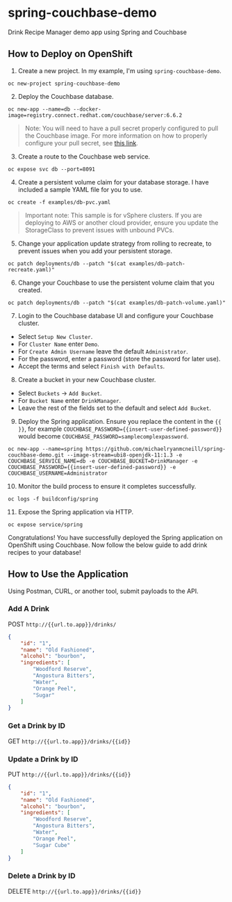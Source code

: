 # spring-couchbase-demo
Drink Recipe Manager demo app using Spring and Couchbase

## How to Deploy on OpenShift
1. Create a new project. In my example, I'm using `spring-couchbase-demo`.
```
oc new-project spring-couchbase-demo
```

2. Deploy the Couchbase database. 
```
oc new-app --name=db --docker-image=registry.connect.redhat.com/couchbase/server:6.6.2
```
> Note: You will need to have a pull secret properly configured to pull the Couchbase image. For more information on how to properly configure your pull secret, see [this link](https://catalog.redhat.com/software/containers/couchbase/server/59f051fa2937384ff320d995?container-tabs=gti).
3. Create a route to the Couchbase web service.
```
oc expose svc db --port=8091
```
4. Create a persistent volume claim for your database storage. I have included a sample YAML file for you to use.
```
oc create -f examples/db-pvc.yaml
```
> Important note: This sample is for vSphere clusters. If you are deploying to AWS or another cloud provider, ensure you update the StorageClass to prevent issues with unbound PVCs. 
5. Change your application update strategy from rolling to recreate, to prevent issues when you add your persistent storage.
```
oc patch deployments/db --patch "$(cat examples/db-patch-recreate.yaml)"
```
6. Change your Couchbase to use the persistent volume claim that you created. 
```
oc patch deployments/db --patch "$(cat examples/db-patch-volume.yaml)"
```
7. Login to the Couchbase database UI and configure your Couchbase cluster.

- Select `Setup New Cluster`.
- For `Cluster Name` enter `Demo`.
- For `Create Admin Username` leave the default `Administrator`.
- For the password, enter a password (store the password for later use). 
- Accept the terms and select `Finish with Defaults`.

8. Create a bucket in your new Couchbase cluster.

- Select `Buckets` -> `Add Bucket`.
- For `Bucket Name` enter `DrinkManager`.
- Leave the rest of the fields set to the default and select `Add Bucket`. 

9. Deploy the Spring application. 
Ensure you replace the content in the `{{ }}`, for example `COUCHBASE_PASSWORD={{insert-user-defined-password}}` would become `COUCHBASE_PASSWORD=samplecomplexpassword`.
```
oc new-app --name=spring https://github.com/michaelryanmcneill/spring-couchbase-demo.git --image-stream=ubi8-openjdk-11:1.3 -e COUCHBASE_SERVICE_NAME=db -e COUCHBASE_BUCKET=DrinkManager -e COUCHBASE_PASSWORD={{insert-user-defined-password}} -e COUCHBASE_USERNAME=Administrator
```
10. Monitor the build process to ensure it completes successfully.
```
oc logs -f buildconfig/spring
```
11. Expose the Spring application via HTTP.
```
oc expose service/spring
```

Congratulations! You have successfully deployed the Spring application on OpenShift using Couchbase. Now follow the below guide to add drink recipes to your database!

## How to Use the Application

Using Postman, CURL, or another tool, submit payloads to the API. 

### Add A Drink
POST `http://{{url.to.app}}/drinks/`
```json
{
    "id": "1",
    "name": "Old Fashioned",
    "alcohol": "bourbon",
    "ingredients": [
        "Woodford Reserve",
        "Angostura Bitters",
        "Water",
        "Orange Peel",
        "Sugar"
    ]
}
```

### Get a Drink by ID
GET `http://{{url.to.app}}/drinks/{{id}}`

### Update a Drink by ID
PUT `http://{{url.to.app}}/drinks/{{id}}`
```json
{
    "id": "1",
    "name": "Old Fashioned",
    "alcohol": "bourbon",
    "ingredients": [
        "Woodford Reserve",
        "Angostura Bitters",
        "Water",
        "Orange Peel",
        "Sugar Cube"
    ]
}
```

### Delete a Drink by ID
DELETE `http://{{url.to.app}}/drinks/{{id}}`